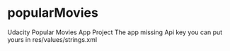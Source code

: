 # popularMovies
Udacity Popular Movies App Project 
The app missing Api key you can put yours in res/values/strings.xml

